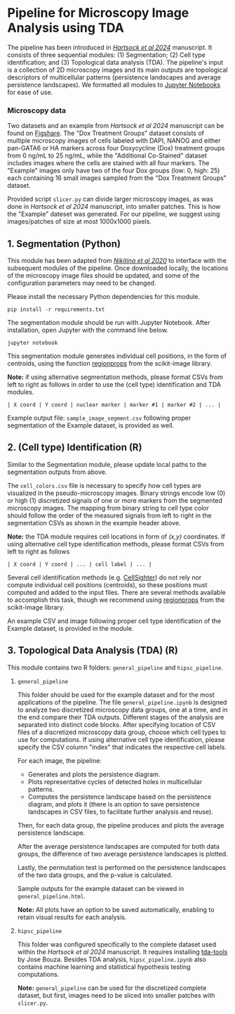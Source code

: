 # Pipeline for Microscopy Image Analysis using TDA

The pipeline has been introduced in *[Hartsock et al 2024](https://doi.org/10.1101/2024.05.07.592985)* manuscript. It consists of three sequential modules: (1) Segmentation; (2) Cell type identification; and (3) Topological data analysis (TDA). The pipeline's input is a collection of 2D microscopy images and its main outputs are topological descriptors of multicellular patterns (persistence landscapes and average persistence landscapes). We formatted all modules to [Jupyter Notebooks](https://jupyter.org/) for ease of use.

### Microscopy data
Two datasets and an example from *Hartsock et al 2024* manuscript can be found on [Figshare](https://figshare.com/projects/TDA_Microscopy_Data/148855). The "Dox Treatment Groups" dataset consists of multiple microscopy images of cells labeled with DAPI, NANOG and either pan-GATA6 or HA markers across four Doxycycline (Dox) treatment groups from 0 ng/mL to 25 ng/mL, while the "Additional Co-Stained" dataset includes images where the cells are stained with all four markers. The "Example" images only have two of the four Dox groups (low: 0, high: 25) each containing 16 small images sampled from the "Dox Treatment Groups" dataset.

Provided script `slicer.py` can divide larger microscopy images, as was done in *Hartsock et al 2024* manuscript, into smaller patches. This is how the "Example" dateset was generated. For our pipeline, we suggest using images/patches of size at most 1000x1000 pixels.

## 1. Segmentation (Python)
This module has been adapted from *[Nikitina et al 2020](https://doi.org/10.1021/jasms.9b00094)* to interface with the subsequent modules of the pipeline. Once downloaded locally, the locations of the microscopy image files should be updated, and some of the configuration parameters may need to be changed.

Please install the necessary Python dependencies for this module.

```
pip install -r requirements.txt
```

The segmentation module should be run with Jupyter Notebook. After installation, open Jupyter with the command line below.

```
jupyter notebook
```

This segmentation module generates individual cell positions, in the form of centroids, using the function [regionprops](https://scikit-image.org/docs/stable/api/skimage.measure.html#skimage.measure.regionprops) from the scikit-image library.

**Note:** if using alternative segmentation methods, please format CSVs from left to right as follows in order to use the (cell type) identification and TDA modules.

```
| X coord | Y coord | nuclear marker | marker #1 | marker #2 | ... |
```

Example output file: `sample_image_segment.csv` following proper segmentation of the Example dataset, is provided as well.


## 2. (Cell type) Identification (R)
Similar to the Segmentation module, please update local paths to the segmentation outputs from above.

The `cell_colors.csv` file is necessary to specify how cell types are visualized in the pseudo-microscopy images. Binary strings encode low (0) or high (1) discretized signals of one or more markers from the segmented microscopy images. The mapping from binary string to cell type color should follow the order of the measured signals from left to right in the segmentation CSVs as shown in the example header above.

**Note:** the TDA module requires cell locations in form of *(x,y)* coordinates. If using alternative cell type identification methods, please format CSVs from left to right as follows

```
| X coord | Y coord | ... | cell label | ... |
```
Several cell identification methods (e.g. [CellSighter](https://doi.org/10.1038/s41467-023-40066-7)) do not rely nor compute individual cell positions (centroids), so these positions must computed and added to the input files. There are several methods available to accomplish this task, though we recommend using [regionprops](https://scikit-image.org/docs/stable/api/skimage.measure.html#skimage.measure.regionprops) from the scikit-image library.

An example CSV and image following proper cell type identification of the Example dataset, is provided in the module.

## 3. Topological Data Analysis (TDA) (R)
This module contains two R folders: `general_pipeline` and `hipsc_pipeline`.

1) `general_pipeline`
   
   This folder should be used for the example dataset and for the most applications of the pipeline. The file `general_pipeline.ipynb` is designed to analyze two discretized microscopy data groups, one at a time, and in the end compare their TDA outputs. Different stages of the analysis are separated into distinct code blocks. After specifying location of CSV files of a discretized microscopy data group, choose which cell types to use for computations. If using alternative cell type identification, please specify the CSV column "index" that indicates the respective cell labels.

   For each image, the pipeline:

   - Generates and plots the persistence diagram.
   - Plots representative cycles of detected holes in multicellular patterns.
   - Computes the persistence landscape based on the persistence diagram, and plots it (there is an option to save persistence landscapes in CSV files, to facilitate further analysis and reuse).
     
   Then, for each data group, the pipeline produces and plots the average persistence landscape.

   After the average persistence landscapes are computed for both data groups, the difference of two average persistence landscapes is plotted.

   Lastly, the permutation test is performed on the persistence landscapes of the two data groups, and the p-value is calculated.

   Sample outputs for the example dataset can be viewed in `general_pipeline.html`.    

   **Note:** All plots have an option to be saved automatically, enabling to retain visual results for each analysis. 
   
3) `hipsc_pipeline`

   This folder was configured specifically to the complete dataset used within the *Hartsock
   et al 2024* manuscript. It requires installing [tda-tools](https://github.com/jjbouza/tda-tools) by Jose Bouza. Besides TDA analysis, `hipsc_pipeline.ipynb` also contains machine learning and statistical hypothesis testing computations.

   **Note:** `general_pipeline` can be used for the discretized complete dataset, but first, images need to be sliced into smaller patches with `slicer.py`. 
